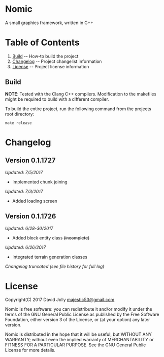 Nomic
=====

A small graphics framework, written in C++

Table of Contents
=================

1. [Build](https://github.com/majestic53/nomic-alpha#build) -- How-to build the project
2. [Changelog](https://github.com/majestic53/nomic-alpha#changelog) -- Project changelist information
3. [License](https://github.com/majestic53/nomic-alpha#license) -- Project license information

Build
-----

__NOTE__: Tested with the Clang C++ compilers. Modification to the makefiles might be required to build with a different compiler.

To build the entire project, run the following command from the projects root directory:

```
make release
```

Changelog
=========

Version 0.1.1727
----------------
*Updated: 7/5/2017*

* Implemented chunk joining

*Updated: 7/3/2017*

* Added loading screen

Version 0.1.1726
----------------
*Updated: 6/28-30/2017*

* Added block entity class <s>(incomplete)</s>

*Updated: 6/26/2017*

* Integrated terrain generation classes

*Changelog truncated (see file history for full log)*

License
=======

Copyright(C) 2017 David Jolly <majestic53@gmail.com>

Nomic is free software: you can redistribute it and/or modify
it under the terms of the GNU General Public License as published by
the Free Software Foundation, either version 3 of the License, or
(at your option) any later version.

Nomic is distributed in the hope that it will be useful,
but WITHOUT ANY WARRANTY; without even the implied warranty of
MERCHANTABILITY or FITNESS FOR A PARTICULAR PURPOSE.  See the
GNU General Public License for more details.
